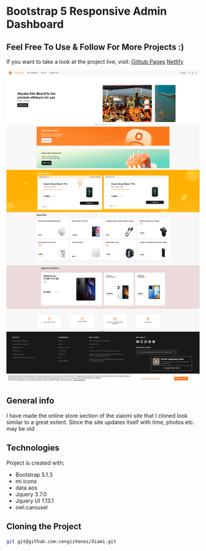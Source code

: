 # Bootstrap 5 Responsive Admin Dashboard 
## Feel Free To Use & Follow For More Projects :)

If you want to take a look at the project live, visit: 
[Github Pages](https://ahmetdogukankonuk.github.io/dashboard/)
[Netlify](https://adk-cms-dashboard.netlify.app/)

![preview.png](preview.png)


## General info

I have made the online store section of the xiaomi site that I cloned look similar to a great extent. 
Since the site updates itself with time, photos etc. may be old

## Technologies

Project is created with;

* Bootstrap 5.1.3
* mi icons
* data aos
* Jquery 3.7.0
* Jquery UI 1.13.1
* owl.carousel

## Cloning the Project

```bash
git git@github.com:cengizVenes/Xiami.git
```
